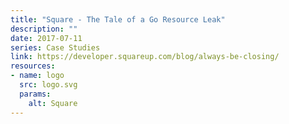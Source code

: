 ```yaml
---
title: "Square - The Tale of a Go Resource Leak"
description: ""
date: 2017-07-11
series: Case Studies
link: https://developer.squareup.com/blog/always-be-closing/
resources:
- name: logo
  src: logo.svg
  params:
    alt: Square
---
```


